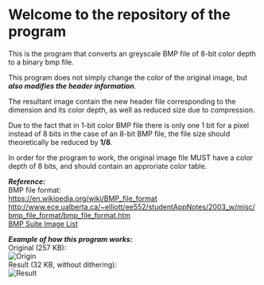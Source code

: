 # Welcome to the repository of the program

This is the program that converts an greyscale BMP file of 8-bit color depth to a binary bmp file.

This program does not simply change the color of the original image, but __*also modifies the header information*__.

The resultant image contain the new header file corresponding to the dimension and its color depth, as well as reduced size due to compression.

Due to the fact that in 1-bit color BMP file there is only one 1 bit for a pixel instead of 8 bits in the case of an 8-bit BMP file, the file size should theoretically be reduced by **1/8**.

In order for the program to work, the original image file MUST have a color depth of 8 bits, and should contain an approriate color table.

__*Reference:*__\
BMP file format:\
https://en.wikipedia.org/wiki/BMP_file_format
http://www.ece.ualberta.ca/~elliott/ee552/studentAppNotes/2003_w/misc/bmp_file_format/bmp_file_format.htm \
[BMP Suite Image List](http://entropymine.com/jason/bmpsuite/bmpsuite/html/bmpsuite.html)

__*Example of how this program works:*__\
Original (257 KB):\
![Origin](https://i.imgur.com/BQNXv8T.png)\
Result (32 KB, without dithering):\
![Result](https://i.imgur.com/CNEQaTm.png)
